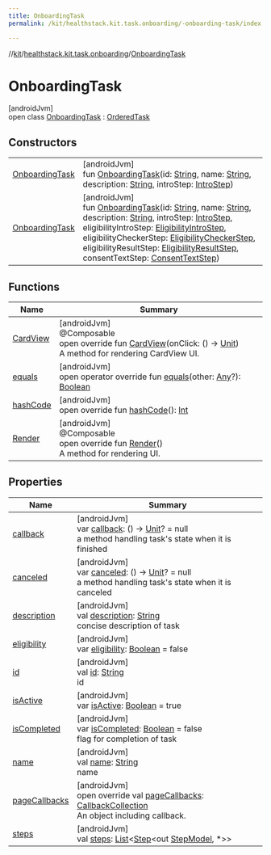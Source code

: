```yaml
---
title: OnboardingTask
permalink: /kit/healthstack.kit.task.onboarding/-onboarding-task/index.html

---
```

//[kit](../../../index.html)/[healthstack.kit.task.onboarding](../index.html)/[OnboardingTask](index.html)



# OnboardingTask



[androidJvm]\
open class [OnboardingTask](index.html) : [OrderedTask](../../healthstack.kit.task.base/-ordered-task/index.html)



## Constructors


| | |
|---|---|
| [OnboardingTask](-onboarding-task.html) | [androidJvm]<br>fun [OnboardingTask](-onboarding-task.html)(id: [String](https://kotlinlang.org/api/latest/jvm/stdlib/kotlin/-string/index.html), name: [String](https://kotlinlang.org/api/latest/jvm/stdlib/kotlin/-string/index.html), description: [String](https://kotlinlang.org/api/latest/jvm/stdlib/kotlin/-string/index.html), introStep: [IntroStep](../../healthstack.kit.task.onboarding.step/-intro-step/index.html)) |
| [OnboardingTask](-onboarding-task.html) | [androidJvm]<br>fun [OnboardingTask](-onboarding-task.html)(id: [String](https://kotlinlang.org/api/latest/jvm/stdlib/kotlin/-string/index.html), name: [String](https://kotlinlang.org/api/latest/jvm/stdlib/kotlin/-string/index.html), description: [String](https://kotlinlang.org/api/latest/jvm/stdlib/kotlin/-string/index.html), introStep: [IntroStep](../../healthstack.kit.task.onboarding.step/-intro-step/index.html), eligibilityIntroStep: [EligibilityIntroStep](../../healthstack.kit.task.onboarding.step/-eligibility-intro-step/index.html), eligibilityCheckerStep: [EligibilityCheckerStep](../../healthstack.kit.task.onboarding.step/-eligibility-checker-step/index.html), eligibilityResultStep: [EligibilityResultStep](../../healthstack.kit.task.onboarding.step/-eligibility-result-step/index.html), consentTextStep: [ConsentTextStep](../../healthstack.kit.task.onboarding.step/-consent-text-step/index.html)) |


## Functions


| Name | Summary |
|---|---|
| [CardView](../../healthstack.kit.task.base/-ordered-task/-card-view.html) | [androidJvm]<br>@Composable<br>open override fun [CardView](../../healthstack.kit.task.base/-ordered-task/-card-view.html)(onClick: () -&gt; [Unit](https://kotlinlang.org/api/latest/jvm/stdlib/kotlin/-unit/index.html))<br>A method for rendering CardView UI. |
| [equals](../../healthstack.kit.task.base/-task/equals.html) | [androidJvm]<br>open operator override fun [equals](../../healthstack.kit.task.base/-task/equals.html)(other: [Any](https://kotlinlang.org/api/latest/jvm/stdlib/kotlin/-any/index.html)?): [Boolean](https://kotlinlang.org/api/latest/jvm/stdlib/kotlin/-boolean/index.html) |
| [hashCode](../../healthstack.kit.task.base/-task/hash-code.html) | [androidJvm]<br>open override fun [hashCode](../../healthstack.kit.task.base/-task/hash-code.html)(): [Int](https://kotlinlang.org/api/latest/jvm/stdlib/kotlin/-int/index.html) |
| [Render](../../healthstack.kit.task.base/-ordered-task/-render.html) | [androidJvm]<br>@Composable<br>open override fun [Render](../../healthstack.kit.task.base/-ordered-task/-render.html)()<br>A method for rendering UI. |


## Properties


| Name | Summary |
|---|---|
| [callback](../../healthstack.kit.task.base/-task/callback.html) | [androidJvm]<br>var [callback](../../healthstack.kit.task.base/-task/callback.html): () -&gt; [Unit](https://kotlinlang.org/api/latest/jvm/stdlib/kotlin/-unit/index.html)? = null<br>a method handling task's state when it is finished |
| [canceled](../../healthstack.kit.task.base/-task/canceled.html) | [androidJvm]<br>var [canceled](../../healthstack.kit.task.base/-task/canceled.html): () -&gt; [Unit](https://kotlinlang.org/api/latest/jvm/stdlib/kotlin/-unit/index.html)? = null<br>a method handling task's state when it is canceled |
| [description](../../healthstack.kit.task.base/-task/description.html) | [androidJvm]<br>val [description](../../healthstack.kit.task.base/-task/description.html): [String](https://kotlinlang.org/api/latest/jvm/stdlib/kotlin/-string/index.html)<br>concise description of task |
| [eligibility](eligibility.html) | [androidJvm]<br>var [eligibility](eligibility.html): [Boolean](https://kotlinlang.org/api/latest/jvm/stdlib/kotlin/-boolean/index.html) = false |
| [id](../../healthstack.kit.task.base/-task/id.html) | [androidJvm]<br>val [id](../../healthstack.kit.task.base/-task/id.html): [String](https://kotlinlang.org/api/latest/jvm/stdlib/kotlin/-string/index.html)<br>id |
| [isActive](../../healthstack.kit.task.base/-task/is-active.html) | [androidJvm]<br>var [isActive](../../healthstack.kit.task.base/-task/is-active.html): [Boolean](https://kotlinlang.org/api/latest/jvm/stdlib/kotlin/-boolean/index.html) = true |
| [isCompleted](../../healthstack.kit.task.base/-task/is-completed.html) | [androidJvm]<br>var [isCompleted](../../healthstack.kit.task.base/-task/is-completed.html): [Boolean](https://kotlinlang.org/api/latest/jvm/stdlib/kotlin/-boolean/index.html) = false<br>flag for completion of task |
| [name](../../healthstack.kit.task.base/-task/name.html) | [androidJvm]<br>val [name](../../healthstack.kit.task.base/-task/name.html): [String](https://kotlinlang.org/api/latest/jvm/stdlib/kotlin/-string/index.html)<br>name |
| [pageCallbacks](page-callbacks.html) | [androidJvm]<br>open override val [pageCallbacks](page-callbacks.html): [CallbackCollection](../../healthstack.kit.task.base/-callback-collection/index.html)<br>An object including callback. |
| [steps](../../healthstack.kit.task.base/-ordered-task/steps.html) | [androidJvm]<br>val [steps](../../healthstack.kit.task.base/-ordered-task/steps.html): [List](https://kotlinlang.org/api/latest/jvm/stdlib/kotlin.collections/-list/index.html)&lt;[Step](../../healthstack.kit.task.base/-step/index.html)&lt;out [StepModel](../../healthstack.kit.task.base/-step-model/index.html), *&gt;&gt; |

